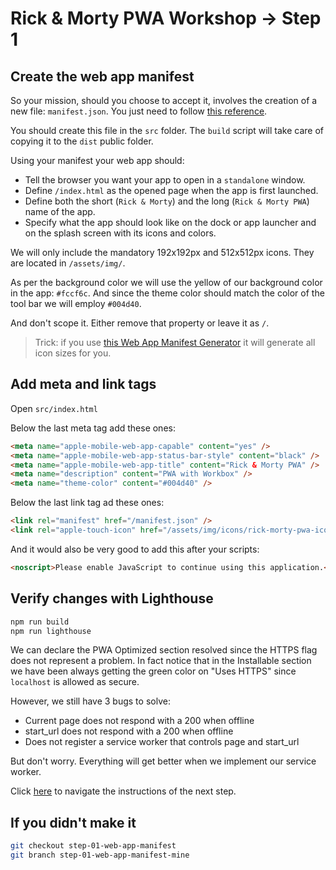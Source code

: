 # Rick & Morty PWA Workshop -> Step 1

## Create the web app manifest

So your mission, should you choose to accept it, involves the creation of a new file: `manifest.json`. You just need to follow [this reference](https://developers.google.com/web/fundamentals/web-app-manifest/).

You should create this file in the `src` folder. The `build` script will take care of copying it to the `dist` public folder.

Using your manifest your web app should:

* Tell the browser you want your app to open in a `standalone` window.
* Define `/index.html` as the opened page when the app is first launched.
* Define both the short (`Rick & Morty`) and the long (`Rick & Morty PWA`) name of the app.
* Specify what the app should look like on the dock or app launcher and on the splash screen with its icons and colors.

We will only include the mandatory 192x192px and 512x512px icons. They are located in `/assets/img/`.

As per the background color we will use the yellow of our background color in the app: `#fccf6c`. And since the theme color should match the color of the tool bar we will employ `#004d40`.

And don't scope it. Either remove that property or leave it as `/`.

> Trick: if you use [this Web App Manifest Generator](https://app-manifest.firebaseapp.com/) it will generate all icon sizes for you.

## Add meta and link tags

Open `src/index.html`

Below the last meta tag add these ones:

```html
<meta name="apple-mobile-web-app-capable" content="yes" />
<meta name="apple-mobile-web-app-status-bar-style" content="black" />
<meta name="apple-mobile-web-app-title" content="Rick & Morty PWA" />
<meta name="description" content="PWA with Workbox" />
<meta name="theme-color" content="#004d40" />
```

Below the last link tag ad these ones:

```html
<link rel="manifest" href="/manifest.json" />
<link rel="apple-touch-icon" href="/assets/img/icons/rick-morty-pwa-icon-512x512.png" />
```

And it would also be very good to add this after your scripts:

```html
<noscript>Please enable JavaScript to continue using this application.</noscript>
```

## Verify changes with Lighthouse

```bash
npm run build
npm run lighthouse
```

We can declare the PWA Optimized section resolved since the HTTPS flag does not represent a problem. In fact notice that in the Installable section we have been always getting the green color on "Uses HTTPS" since `localhost` is allowed as secure.

However, we still have 3 bugs to solve:

* Current page does not respond with a 200 when offline
* start_url does not respond with a 200 when offline
* Does not register a service worker that controls page and start_url

But don't worry. Everything will get better when we implement our service worker.

Click [here](https://github.com/kaplan81/rick-morty-pwa-workbox/tree/step-02-app-shell) to navigate the instructions of the next step.

## If you didn't make it

```bash
git checkout step-01-web-app-manifest
git branch step-01-web-app-manifest-mine
```
